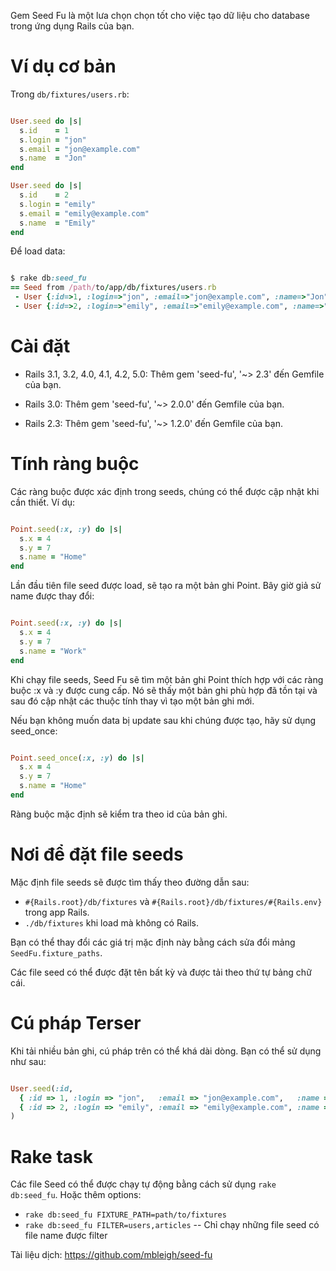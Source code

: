 Gem Seed Fu là một lưa chọn chọn tốt cho việc tạo dữ liệu cho database trong ứng dụng Rails của bạn.

# **Ví dụ cơ bản**

Trong `db/fixtures/users.rb`:

```Ruby

User.seed do |s|
  s.id    = 1
  s.login = "jon"
  s.email = "jon@example.com"
  s.name  = "Jon"
end

User.seed do |s|
  s.id    = 2
  s.login = "emily"
  s.email = "emily@example.com"
  s.name  = "Emily"
end
```

Để load data:

```Ruby

$ rake db:seed_fu
== Seed from /path/to/app/db/fixtures/users.rb
 - User {:id=>1, :login=>"jon", :email=>"jon@example.com", :name=>"Jon"}
 - User {:id=>2, :login=>"emily", :email=>"emily@example.com", :name=>"Emily"}
```

# **Cài đặt**

- Rails 3.1, 3.2, 4.0, 4.1, 4.2, 5.0:
Thêm gem 'seed-fu', '~> 2.3' đến Gemfile của bạn.

- Rails 3.0: Thêm gem 'seed-fu', '~> 2.0.0' đến Gemfile của bạn.

- Rails 2.3: Thêm gem 'seed-fu', '~> 1.2.0' đến Gemfile của bạn.


# **Tính ràng buộc**

Các ràng buộc được xác định trong seeds, chúng có thể được cập nhật khi cần thiết. Ví dụ:

```Ruby

Point.seed(:x, :y) do |s|
  s.x = 4
  s.y = 7
  s.name = "Home"
end
```

Lần đầu tiên file seed được load, sẽ tạo ra một bản ghi Point. Bây giờ giả sử name được thay đổi:

```Ruby

Point.seed(:x, :y) do |s|
  s.x = 4
  s.y = 7
  s.name = "Work"
end
```

Khi chạy file seeds, Seed Fu sẽ tìm một bản ghi Point thích hợp với các ràng buộc :x và :y được cung cấp. Nó sẽ thấy một bản ghi phù hợp đã tồn tại và sau đó cập nhật các thuộc tính thay vì tạo một bản ghi mới.

Nếu bạn không muốn data bị update sau khi chúng được tạo, hãy sử dụng seed_once:

```Ruby

Point.seed_once(:x, :y) do |s|
  s.x = 4
  s.y = 7
  s.name = "Home"
end
```

Ràng buộc mặc định sẽ kiểm tra theo id của bản ghi.

# **Nơi để đặt file seeds**
Mặc định file seeds sẽ được tìm thấy theo đường dẫn sau:
- `#{Rails.root}/db/fixtures` và `#{Rails.root}/db/fixtures/#{Rails.env}` trong app Rails.
- `./db/fixtures` khi load mà không có Rails.

Bạn có thể thay đổi các giá trị mặc định này bằng cách sửa đổi mảng `SeedFu.fixture_paths`.

Các file seed có thể được đặt tên bất kỳ và được tải theo thứ tự bảng chữ cái.

# **Cú pháp Terser**

Khi tải nhiều bản ghi, cú pháp trên có thể khá dài dòng. Bạn có thể sử dụng như sau:

```Ruby

User.seed(:id,
  { :id => 1, :login => "jon",   :email => "jon@example.com",   :name => "Jon"   },
  { :id => 2, :login => "emily", :email => "emily@example.com", :name => "Emily" }
)
```

# Rake task
Các file Seed có thể được chạy tự động bằng cách sử dụng `rake db:seed_fu`. Hoặc thêm options:

- `rake db:seed_fu FIXTURE_PATH=path/to/fixtures` 
- `rake db:seed_fu FILTER=users,articles` -- Chỉ chạy những file seed có file name được filter

Tài liệu dịch: https://github.com/mbleigh/seed-fu
